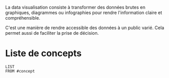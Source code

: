 La data visualisation consiste à transformer des données brutes en graphiques, diagrammes ou infographies pour rendre l'information claire et compréhensible.

C'est une manière de rendre accessible des données à un public varié.
Cela permet aussi de faciliter la prise de décision. 

# Liste de concepts

```dataview
LIST 
FROM #concept
```
